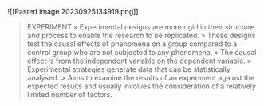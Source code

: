 ![[Pasted image 20230925134919.png]]
> EXPERIMENT » Experimental designs are more rigid in their structure and process to enable the research to be replicated. » These designs test the causal effects of phenomena on a group compared to a control group who are not subjected to any phenomena. » The causal effect is from the independent variable on the dependent variable. » Experimental strategies generate data that can be statistically analysed. > Aims to examine the results of an experiment against the expected results and usually involves the consideration of a relatively limited number of factors.